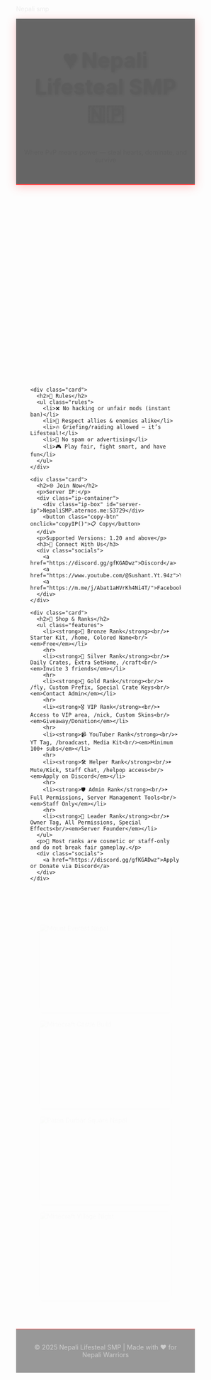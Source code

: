 Nepali smp
<html lang="en">
<head>
  <meta charset="UTF-8" />
  <meta name="viewport" content="width=device-width, initial-scale=1.0"/>
  <title>Nepali Lifesteal SMP</title>
  <link href="https://fonts.googleapis.com/css2?family=Kanit:wght@500&display=swap" rel="stylesheet">
  <style>
    * {
      box-sizing: border-box;
    }

    body {
      margin: 0;
      font-family: 'Kanit', sans-serif;
      color: white;
      background: linear-gradient(to bottom, rgba(0,0,0,0.7), rgba(0,0,0,0.9)), 
                  url('https://upload.wikimedia.org/wikipedia/commons/thumb/1/19/Mt._Machhapuchhre.jpg/1920px-Mt._Machhapuchhre.jpg') no-repeat center center fixed;
      background-size: cover;
      overflow-x: hidden;
    }

    body::after {
      content: "";
      background: url('https://wallpapercave.com/wp/wp2757874.png') no-repeat center bottom;
      background-size: cover;
      opacity: 0.08;
      position: fixed;
      top: 0; left: 0; right: 0; bottom: 0;
      z-index: 0;
      pointer-events: none;
    }

    header, main, footer {
      position: relative;
      z-index: 1;
    }

    header {
      text-align: center;
      padding: 2rem 1rem;
      background: rgba(0, 0, 0, 0.6);
      backdrop-filter: blur(6px);
      border-bottom: 2px solid #ff4d4d;
      box-shadow: 0 4px 20px rgba(255, 77, 77, 0.3);
    }

    h1 {
      font-size: 3rem;
      margin-bottom: 0.5rem;
      text-shadow: 2px 2px 8px #000;
      animation: fadeInDown 1s ease-out;
    }

    p {
      animation: fadeIn 1.5s ease-out;
    }

    main {
      display: flex;
      flex-wrap: wrap;
      justify-content: center;
      gap: 2rem;
      padding: 3rem 2rem;
    }

    .card {
      background: linear-gradient(135deg, rgba(0,0,0,0.7), rgba(30,30,30,0.6));
      border: 2px solid rgba(255, 77, 77, 0.5);
      border-radius: 15px;
      padding: 1.5rem;
      width: 300px;
      max-width: 90%;
      box-shadow: 0 0 20px rgba(255, 77, 77, 0.2);
      transition: all 0.4s ease;
      animation: fadeUp 1s ease forwards;
      opacity: 0;
    }

    .card:nth-child(1) { animation-delay: 0.2s; }
    .card:nth-child(2) { animation-delay: 0.4s; }
    .card:nth-child(3) { animation-delay: 0.6s; }
    .card:nth-child(4) { animation-delay: 0.8s; }

    .card:hover {
      transform: scale(1.04);
      box-shadow: 0 0 40px rgba(255, 77, 77, 0.6);
    }

    .card h2 {
      color: #ff4d4d;
      margin-top: 0;
      font-size: 1.8rem;
      text-shadow: 1px 1px 5px #000;
    }

    .features, .rules {
      text-align: left;
      padding-left: 1rem;
    }

    .ip-container {
      display: flex;
      align-items: center;
      gap: 10px;
      margin: 1rem 0;
    }

    .ip-box {
      font-size: 1.2rem;
      padding: 0.8rem 1.2rem;
      background-color: rgba(0, 0, 0, 0.6);
      border-radius: 10px;
      border: 1px solid #ff4d4d;
      box-shadow: inset 0 0 10px rgba(255, 77, 77, 0.2);
      flex-grow: 1;
    }

    .copy-btn {
      padding: 0.6rem 1rem;
      background: linear-gradient(45deg, #ff4d4d, #ff7373);
      color: white;
      border: none;
      border-radius: 8px;
      font-weight: bold;
      cursor: pointer;
      box-shadow: 0 0 10px rgba(255, 77, 77, 0.5);
      transition: 0.3s ease;
    }

    .copy-btn:hover {
      background: linear-gradient(45deg, #ff7373, #ff4d4d);
      box-shadow: 0 0 20px rgba(255, 77, 77, 0.8);
      transform: scale(1.05);
    }

    .toast {
      position: fixed;
      bottom: 20px;
      left: 50%;
      transform: translateX(-50%);
      background: rgba(0, 0, 0, 0.85);
      color: #fff;
      padding: 12px 20px;
      border-radius: 8px;
      font-weight: bold;
      z-index: 1000;
      opacity: 0;
      pointer-events: none;
      transition: opacity 0.3s ease;
    }

    .toast.show {
      opacity: 1;
      pointer-events: auto;
    }

    .socials a {
      display: inline-block;
      margin: 0.3rem 0.5rem;
      padding: 0.5rem 1rem;
      text-decoration: none;
      color: white;
      font-weight: bold;
      background: linear-gradient(45deg, #ff4d4d, #ff7373);
      border-radius: 8px;
      transition: 0.3s ease;
      box-shadow: 0 0 12px rgba(255, 77, 77, 0.5);
    }

    .socials a:hover {
      background: linear-gradient(45deg, #ff7373, #ff4d4d);
      box-shadow: 0 0 25px rgba(255, 77, 77, 0.8);
      transform: scale(1.05);
    }

    .gallery {
      display: flex;
      flex-wrap: wrap;
      justify-content: center;
      gap: 1rem;
      margin-top: 2rem;
    }

    .gallery img {
      width: 300px;
      height: 200px;
      object-fit: cover;
      border-radius: 10px;
      box-shadow: 0 4px 10px rgba(0,0,0,0.5);
      transition: transform 0.3s ease;
      animation: fadeIn 2s ease forwards;
      opacity: 0;
    }

    .gallery img:hover {
      transform: scale(1.05);
    }

    footer {
      text-align: center;
      margin-top: 4rem;
      padding: 2rem;
      font-size: 0.9rem;
      color: #ccc;
      background: rgba(0, 0, 0, 0.4);
      border-top: 1px solid #ff4d4d;
    }

    hr {
      border: none;
      height: 1px;
      background: #fff;
      opacity: 0.1;
      margin: 0.8rem 0;
    }

    @keyframes fadeInDown {
      0% {
        transform: translateY(-40px);
        opacity: 0;
      }
      100% {
        transform: translateY(0);
        opacity: 1;
      }
    }

    @keyframes fadeUp {
      to {
        transform: translateY(0);
        opacity: 1;
      }
      from {
        transform: translateY(40px);
        opacity: 0;
      }
    }

    @keyframes fadeIn {
      from { opacity: 0; }
      to { opacity: 1; }
    }
  </style>
</head>
<body>

  <header>
    <h1>💔 Nepali Lifesteal SMP 🇳🇵</h1>
    <p>Where PvP means power — steal hearts, dominate, and survive</p>
  </header>

  <main>
    <div class="card">
      <h2>🔪 What is Lifesteal SMP?</h2>
      <ul class="features">
        <li>❤️ Kill players to steal their hearts</li>
        <li>⚰️ Lose all hearts? You're banned (for a time)</li>
        <li>🛡️ Hardcore survival meets PvP strategy</li>
        <li>🏰 Build, raid, and defend your base</li>
        <li>🌐 24/7 Online | Low Lag | Hosted in Asia</li>
      </ul>
    </div>

    <div class="card">
      <h2>📜 Rules</h2>
      <ul class="rules">
        <li>❌ No hacking or unfair mods (instant ban)</li>
        <li>🤝 Respect allies & enemies alike</li>
        <li>🔥 Griefing/raiding allowed — it’s Lifesteal!</li>
        <li>📢 No spam or advertising</li>
        <li>🎮 Play fair, fight smart, and have fun</li>
      </ul>
    </div>

    <div class="card">
      <h2>🌐 Join Now</h2>
      <p>Server IP:</p>
      <div class="ip-container">
        <div class="ip-box" id="server-ip">NepaliSMP.aternos.me:53729</div>
        <button class="copy-btn" onclick="copyIP()">📋 Copy</button>
      </div>
      <p>Supported Versions: 1.20 and above</p>
      <h3>📲 Connect With Us</h3>
      <div class="socials">
        <a href="https://discord.gg/gfKGADwz">Discord</a>
        <a href="https://www.youtube.com/@Sushant.Yt.94z">YouTube</a>
        <a href="https://m.me/j/Abat1aHVrKh4Ni4T/">Facebook</a>
      </div>
    </div>

    <div class="card">
      <h2>🛒 Shop & Ranks</h2>
      <ul class="features">
        <li><strong>🥉 Bronze Rank</strong><br/>➤ Starter Kit, /home, Colored Name<br/><em>Free</em></li>
        <hr>
        <li><strong>🥈 Silver Rank</strong><br/>➤ Daily Crates, Extra SetHome, /craft<br/><em>Invite 3 friends</em></li>
        <hr>
        <li><strong>🥇 Gold Rank</strong><br/>➤ /fly, Custom Prefix, Special Crate Keys<br/><em>Contact Admin</em></li>
        <hr>
        <li><strong>🎖️ VIP Rank</strong><br/>➤ Access to VIP area, /nick, Custom Skins<br/><em>Giveaway/Donation</em></li>
        <hr>
        <li><strong>📹 YouTuber Rank</strong><br/>➤ YT Tag, /broadcast, Media Kit<br/><em>Minimum 100+ subs</em></li>
        <hr>
        <li><strong>🛠️ Helper Rank</strong><br/>➤ Mute/Kick, Staff Chat, /helpop access<br/><em>Apply on Discord</em></li>
        <hr>
        <li><strong>🛡️ Admin Rank</strong><br/>➤ Full Permissions, Server Management Tools<br/><em>Staff Only</em></li>
        <hr>
        <li><strong>👑 Leader Rank</strong><br/>➤ Owner Tag, All Permissions, Special Effects<br/><em>Server Founder</em></li>
      </ul>
      <p>🎁 Most ranks are cosmetic or staff-only and do not break fair gameplay.</p>
      <div class="socials">
        <a href="https://discord.gg/gfKGADwz">Apply or Donate via Discord</a>
      </div>
    </div>
  </main>

  <section class="gallery">
    <img src="https://upload.wikimedia.org/wikipedia/commons/6/6e/Mount_Everest_as_seen_from_Drukair2_PLW_edit.jpg" alt="Mount Everest Nepal">
    <img src="https://static.planetminecraft.com/files/resource_media/screenshot/1813/mcbuild_2500401.jpg" alt="Minecraft Castle Build">
    <img src="https://upload.wikimedia.org/wikipedia/commons/8/87/Patan_Durbar_Square%2C_Nepal.jpg" alt="Patan Durbar Square Nepal">
    <img src="https://wallpapercave.com/wp/wp6906403.jpg" alt="Minecraft Village Night">
  </section>

  <footer>
    © 2025 Nepali Lifesteal SMP | Made with ❤️ for Nepali Warriors
  </footer>

  <!-- Toast Notification -->
  <div id="toast" class="toast">IP Copied!</div>

  <script>
    function copyIP() {
      const ip = document.getElementById("server-ip").innerText;
      navigator.clipboard.writeText(ip).then(() => {
        const toast = document.getElementById("toast");
        toast.classList.add("show");
        setTimeout(() => {
          toast.classList.remove("show");
        }, 2000);
      }).catch(err => {
        console.error("Copy failed:", err);
      });
    }
  </script>

</body>
</html>
